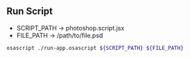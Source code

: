 ## Run Script

- SCRIPT_PATH -> photoshop.script.jsx
- FILE_PATH -> /path/to/file.psd

```bash
osascript ./run-app.osascript ${SCRIPT_PATH} ${FILE_PATH}
```

<br>
